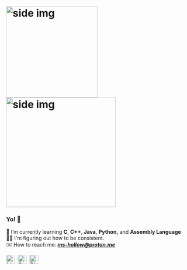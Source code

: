 
# <img src="https://media.giphy.com/media/ferIxwgIjUjJPcBLWX/giphy.gif" align ="left" alt="side img" width="250" height="auto" />
# <img src="https://media1.giphy.com/media/TinDDqRSzOYzF01W6B/giphy.gif?cid=790b761165bbed73a41db902ea85d59e70b4ac0fa226457e&rid=giphy.gif&ct=s" align ="center" alt="side img" width="300" height="auto" />
### Yo! 🤠

🍄 I’m currently learning **C**, **C++**, **Java**, **Python,** and **Assembly Language**<br/>
👩‍💻 I'm figuring out how to be consistent.<br/>
✉️ How to reach me: <b><i>ms-hollow@proton.me</i></b><br/>


<a href="https://www.linkedin.com/in/abbegailmilesleonen/"> <img align="left" alt="LinkedIn" width="24px" style="padding-right:5px;" src="https://cdn-icons-png.flaticon.com/512/3536/3536505.png" /> </a>

<a href="https://open.spotify.com/user/22iwfdwjhk6tj3bl4ioh4twii?si=187046d34d03493c" > <img align="left" alt="Spotify" width="24px" style="padding-right:5px;" src="https://cdn-icons-png.flaticon.com/512/174/174872.png" /> </a>

<a href="https://discordapp.com/users/573898463058722831" > <img align="left" alt="Discord" width="24px" style="padding-right:5px;" src="https://cdn-icons-png.flaticon.com/512/5968/5968756.png" /> </a>


